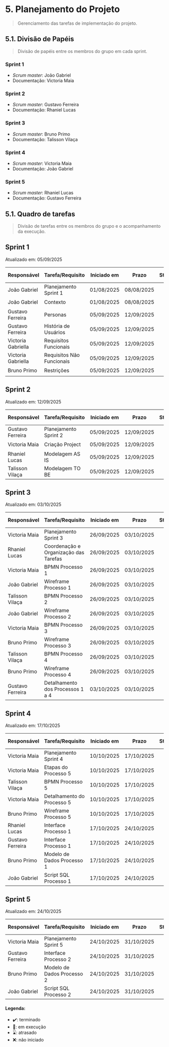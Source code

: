 # 5. Planejamento do Projeto

> Gerenciamento das tarefas de implementação do projeto.

## 5.1. Divisão de Papéis

> Divisão de papéis entre os membros do grupo em cada sprint. 

### Sprint 1
- _Scrum master_: João Gabriel
- Documentação: Victoria Maia

### Sprint 2
- _Scrum master_: Gustavo Ferreira
- Documentação: Rhaniel Lucas 

### Sprint 3
- _Scrum master_: Bruno Primo
- Documentação: Talisson Vilaça

### Sprint 4
- _Scrum master_: Victoria Maia
- Documentação: João Gabriel

### Sprint 5
- _Scrum master_: Rhaniel Lucas 
- Documentação: Gustavo Ferreira

## 5.1. Quadro de tarefas

> Divisão de tarefas entre os membros do grupo e o acompanhamento da execução.

## Sprint 1

Atualizado em: 05/09/2025

| Responsável   | Tarefa/Requisito | Iniciado em    | Prazo      | Status | Terminado em    |
| :----         |    :----         |      :----:    | :----:     | :----: | :----:          |
| João Gabriel      | Planejamento Sprint 1 | 01/08/2025     | 08/08/2025 | ✔️    | 08/08/2005      |
| João Gabriel      | Contexto | 01/08/2025     | 08/08/2025 | ✔️    | 08/08/2005      |
| Gustavo Ferreira       | Personas  | 05/09/2025  | 12/09/2025 | ✔️ | 05/09/2025 |            
| Gustavo Ferreira       | História de Usuários  |    05/09/2025  | 12/09/2025 | ✔️ |05/09/2025  |       
| Victoria Gabriella    | Requisitos Funcionais | 05/09/2025  | 12/09/2025 | ✔️ | 05/09/2025 |  
| Victoria Gabriella    | Requisitos Não Funcionais | 05/09/2025  | 12/09/2025 | ✔️ | 05/09/2025 |  
| Bruno Primo     | Restrições | 05/09/2025  | 12/09/2025 | ✔️  | 05/09/2025 |  

## Sprint 2

Atualizado em: 12/09/2025

| Responsável   | Tarefa/Requisito | Iniciado em    | Prazo      | Status | Terminado em    |
| :----         |    :----         |      :----:    | :----:     | :----: | :----:          |
| Gustavo Ferreira       | Planejamento Sprint 2  | 05/09/2025     | 12/09/2025  | ✔️    |   05/09/2025               |
| Victoria Maia      | Criação Project | 05/09/2025     | 12/09/2025  | ✔️    |   05/09/2025               |
| Rhaniel Lucas       | Modelagem AS IS |  05/09/2025    | 12/09/2025 | ✔️         | 12/09/2025  |
| Talisson Vilaça   | Modelagem TO BE |  05/09/2025    | 12/09/2025 | ✔️       |  05/09/2025 |

## Sprint 3

Atualizado em: 03/10/2025

| Responsável   | Tarefa/Requisito | Iniciado em    | Prazo      | Status | Terminado em    |
| :----         |    :----         |      :----:    | :----:     | :----: | :----:          |
| Victoria Maia  | Planejamento Sprint 3  | 26/09/2025     | 03/10/2025  | ✔️    |   03/10/2025               |
| Rhaniel Lucas  | Coordenação e Organização das Tarefas | 26/09/2025     | 03/10/2025  | ✔️    |   03/10/2025               |
| Victoria Maia | BPMN Processo 1 |  26/09/2025    | 03/10/2025 | ✔️       | 03/10/2025  |
| João Gabriel | Wireframe Processo 1 |  26/09/2025    | 03/10/2025 | ✔️       | 03/10/2025  |
| Talisson Vilaça | BPMN Processo 2 |  26/09/2025    | 03/10/2025 | ✔️       | 03/10/2025  |
| João Gabriel | Wireframe Processo 2 |  26/09/2025    | 03/10/2025 | ✔️       | 03/10/2025  |
| Victoria Maia | BPMN Processo 3 |  26/09/2025    | 03/10/2025 | ✔️       | 03/10/2025  |
| Bruno Primo | Wireframe Processo 3|  26/09/2025    | 03/10/2025 | ✔️       | 03/10/2025  |
| Talisson Vilaça | BPMN Processo 4 |  26/09/2025    | 03/10/2025 | ✔️       | 03/10/2025  |
| Bruno Primo | Wireframe Processo 4|  26/09/2025    | 03/10/2025 | ✔️      | 03/10/2025  |
| Gustavo Ferreira | Detalhamento dos Processos 1 a 4|  03/10/2025    | 03/10/2025 | ✔️       | 03/10/2025  |

## Sprint 4

Atualizado em: 17/10/2025

| Responsável   | Tarefa/Requisito | Iniciado em    | Prazo      | Status | Terminado em    |
| :----         |    :----         |      :----:    | :----:     | :----: | :----:          |
| Victoria Maia  | Planejamento Sprint 4  | 10/10/2025     | 17/10/2025  | ✔️    |   10/10/2025               |
| Victoria Maia  | Etapas do Processo 5  | 10/10/2025     | 17/10/2025  | ✔️    |   17/10/2025               |
| Talisson Vilaça  | BPMN Processo 5 | 10/10/2025     | 17/10/2025  | ✔️    |   17/10/2025               |
| Victoria Maia | Detalhamento do Processo 5 | 10/10/2025     | 17/10/2025  | ✔️    |   17/10/2025               |
| Bruno Primo | Wireframe Processo 5 | 10/10/2025     | 17/10/2025  | ✔️    |   17/10/2025               |
| Rhaniel Lucas | Interface Processo 1 | 17/10/2025     | 24/10/2025  | ✔️    |   24/10/2025               |
| Gustavo Ferreira | Interface Processo 1 | 17/10/2025     | 24/10/2025  | ✔️    |   24/10/2025               |
| Bruno Primo | Modelo de Dados Processo 1 | 17/10/2025     | 24/10/2025  | ✔️    |   24/10/2025               |
| João Gabriel | Script SQL Processo 1 | 17/10/2025     | 24/10/2025  | ✔️    |   24/10/2025               |

## Sprint 5

Atualizado em: 24/10/2025

| Responsável   | Tarefa/Requisito | Iniciado em    | Prazo      | Status | Terminado em    |
| :----         |    :----         |      :----:    | :----:     | :----: | :----:          |
| Victoria Maia  | Planejamento Sprint 5  | 24/10/2025     | 31/10/2025  | ✔️    |   24/10/2025               |
| Gustavo Ferreira  | Interface Processo 2  | 24/10/2025     | 31/10/2025  | ✔️    |   31/10/2025               |
| Bruno Primo  | Modelo de Dados Processo 2  | 24/10/2025     | 31/10/2025  | 📝   |   31/10/2025               |
| João Gabriel  | Script SQL Processo 2  | 24/10/2025     | 31/10/2025  | 📝    |   31/10/2025               |


#### Legenda:
- ✔️: terminado
- 📝: em execução
- ⌛: atrasado
- ❌: não iniciado
